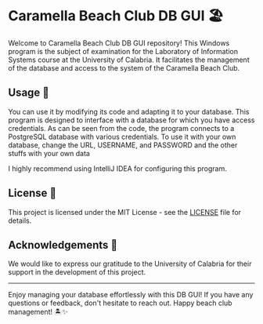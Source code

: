 # Caramella Beach Club DB GUI 🏖️

Welcome to Caramella Beach Club DB GUI repository! This Windows program is the subject of examination for the Laboratory of Information Systems course at the University of Calabria. It facilitates the management of the database and access to the system of the Caramella Beach Club.

## Usage 🚀

You can use it by modifying its code and adapting it to your database.
This program is designed to interface with a database for which you have access credentials. As can be seen from the code, the program connects to a PostgreSQL database with various credentials. To use it with your own database, change the URL, USERNAME, and PASSWORD and the other stuffs with your own data

I highly recommend using IntelliJ IDEA for configuring this program.

## License 📜

This project is licensed under the MIT License - see the [LICENSE](LICENSE) file for details.

## Acknowledgements 🙏

We would like to express our gratitude to the University of Calabria for their support in the development of this project.

---

Enjoy managing your database effortlessly with this DB GUI! If you have any questions or feedback, don't hesitate to reach out. Happy beach club management! 🏝️✨
